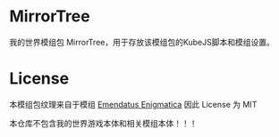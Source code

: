 # MirrorTree

我的世界模组包 MirrorTree，用于存放该模组包的KubeJS脚本和模组设置。

# License
本模组包纹理来自于模组 [Emendatus Enigmatica](https://www.curseforge.com/minecraft/mc-mods/emendatus-enigmatica) 因此 License 为 MIT

本仓库不包含我的世界游戏本体和相关模组本体！！！